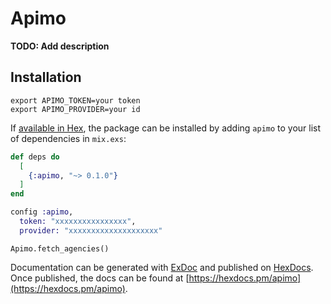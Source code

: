 # Apimo

**TODO: Add description**

## Installation

```
export APIMO_TOKEN=your token 
export APIMO_PROVIDER=your id
```

If [available in Hex](https://hex.pm/docs/publish), the package can be installed
by adding `apimo` to your list of dependencies in `mix.exs`:

```elixir
def deps do
  [
    {:apimo, "~> 0.1.0"}
  ]
end
```

```elixir
config :apimo,
  token: "xxxxxxxxxxxxxxxx",
  provider: "xxxxxxxxxxxxxxxxxxxx"
```

```
Apimo.fetch_agencies()
```

Documentation can be generated with [ExDoc](https://github.com/elixir-lang/ex_doc)
and published on [HexDocs](https://hexdocs.pm). Once published, the docs can
be found at [https://hexdocs.pm/apimo](https://hexdocs.pm/apimo).

